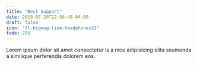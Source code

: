 ```yaml
---
title: "Best Support"
date: 2019-07-20T22:56:48-04:00
draft: false
icon: "fl-bigmug-line-headphones32"
fade: 250
---
```

Lorem ipsum dolor sit amet consectetur is a nice adipisicing elita ssumenda a similique perferendis dolorem eos.